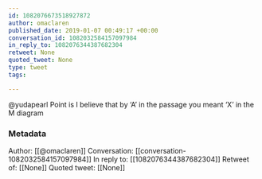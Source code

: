 ```yaml
---
id: 1082076673518927872
author: omaclaren
published_date: 2019-01-07 00:49:17 +00:00
conversation_id: 1082032584157097984
in_reply_to: 1082076344387682304
retweet: None
quoted_tweet: None
type: tweet
tags:

---
```


@yudapearl Point is I believe that by ‘A’ in the passage you meant ‘X’ in the M diagram

### Metadata

Author: [[@omaclaren]]
Conversation: [[conversation-1082032584157097984]]
In reply to: [[1082076344387682304]]
Retweet of: [[None]]
Quoted tweet: [[None]]
